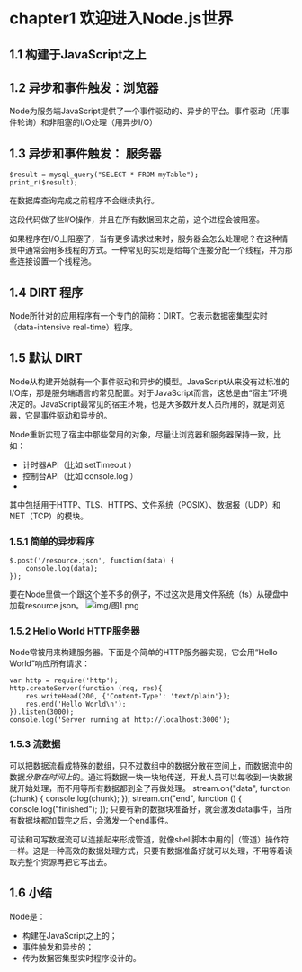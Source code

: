 # chapter1 欢迎进入Node.js世界 #

## 1.1 构建于JavaScript之上 ##

## 1.2 异步和事件触发：浏览器 ##
Node为服务端JavaScript提供了一个事件驱动的、异步的平台。事件驱动（用事件轮询）和非阻塞的I/O处理（用异步I/O）

## 1.3 异步和事件触发： 服务器 ##

	$result = mysql_query("SELECT * FROM myTable");
	print_r($result);
在数据库查询完成之前程序不会继续执行。

这段代码做了些I/O操作，并且在所有数据回来之前，这个进程会被阻塞。

如果程序在I/O上阻塞了，当有更多请求过来时，服务器会怎么处理呢？在这种情景中通常会用多线程的方式。一种常见的实现是给每个连接分配一个线程，并为那些连接设置一个线程池。

## 1.4 DIRT 程序 ##
Node所针对的应用程序有一个专门的简称：DIRT。它表示数据密集型实时（data-intensive real-time）程序。

## 1.5 默认 DIRT ##
Node从构建开始就有一个事件驱动和异步的模型。JavaScript从来没有过标准的I/O库，那是服务端语言的常见配置。对于JavaScript而言，这总是由“宿主”环境决定的。JavaScript最常见的宿主环境，也是大多数开发人员所用的，就是浏览器，它是事件驱动和异步的。

Node重新实现了宿主中那些常用的对象，尽量让浏览器和服务器保持一致，比如：

* 计时器API（比如 setTimeout ）
* 控制台API（比如 console.log ）
* 
其中包括用于HTTP、TLS、HTTPS、文件系统（POSIX）、数据报（UDP）和NET（TCP）的模块。

### 1.5.1 简单的异步程序 ###
	$.post('/resource.json', function(data) {
		console.log(data);
	});
要在Node里做一个跟这个差不多的例子，不过这次是用文件系统（fs）从硬盘中加载resource.json。
![img/图1.png](img/图1.png)

### 1.5.2 Hello World HTTP服务器 ###
Node常被用来构建服务器。下面是个简单的HTTP服务器实现，它会用“Hello World”响应所有请求：

	var http = require('http');
	http.createServer(function (req, res){
		res.writeHead(200, {'Content-Type': 'text/plain'});
		res.end('Hello World\n');
	}).listen(3000);
	console.log('Server running at http://localhost:3000');

### 1.5.3 流数据 ###
可以把数据流看成特殊的数组，只不过数组中的数据分散在空间上，而数据流中的数据*分散在时间上*的。通过将数据一块一块地传送，开发人员可以每收到一块数据就开始处理，而不用等所有数据都到全了再做处理。
	stream.on("data", function (chunk) {
	    console.log(chunk);
	});
	stream.on("end", function () {
	    console.log("finished");
	});
只要有新的数据块准备好，就会激发data事件，当所有数据块都加载完之后，会激发一个end事件。

可读和可写数据流可以连接起来形成管道，就像shell脚本中用的|（管道）操作符一样。这是一种高效的数据处理方式，只要有数据准备好就可以处理，不用等着读取完整个资源再把它写出去。

## 1.6 小结 ##
Node是：

* 构建在JavaScript之上的；
* 事件触发和异步的；
* 传为数据密集型实时程序设计的。
